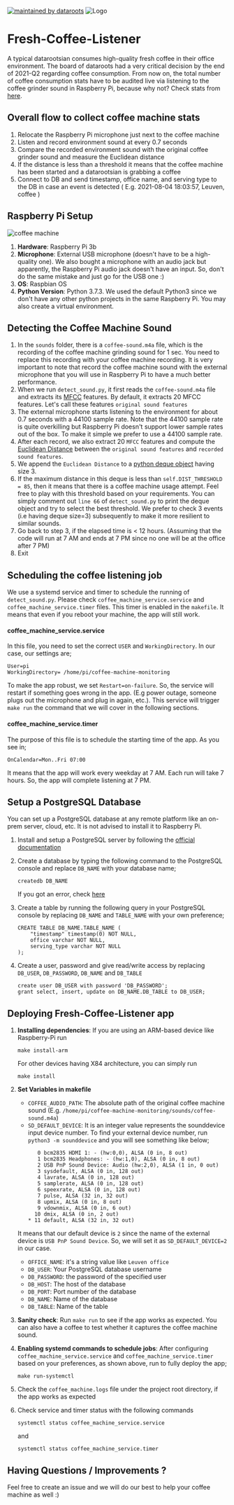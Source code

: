 [![maintained by dataroots](https://img.shields.io/badge/maintained%20by-dataroots-%2300b189)](https://dataroots.io)
 ![](https://media-exp1.licdn.com/dms/image/C4D1BAQFJFecNiY6xNA/company-background_10000/0/1606894615032?e=1628604000&v=beta&t=hNYzs9y3EA-620Ck8ip1QaZc77eXlH1ZUl-E-sLI6wo "Logo")

# Fresh-Coffee-Listener

A typical datarootsian consumes high-quality fresh coffee in their office environment. The board of dataroots had
a very critical decision by the end of 2021-Q2 regarding coffee consumption. From now on, the total number of coffee
consumption stats have to be audited live via listening to the coffee grinder sound in Raspberry Pi, because why not? 
Check stats from [here](https://app.cumul.io/s/coffeeometer-lejpayjm3rdjgtiu).

## Overall flow to collect coffee machine stats
1. Relocate the Raspberry Pi microphone just next to the coffee machine
2. Listen and record environment sound at every 0.7 seconds
3. Compare the recorded environment sound with the original coffee grinder sound and measure the 
   Euclidean distance
4. If the distance is less than a threshold it means that the coffee machine has been started and a 
   datarootsian is grabbing a coffee
5. Connect to DB and send timestamp, office name, and serving type to the DB in case an event is detected (
   E.g. 2021-08-04 18:03:57, Leuven, coffee
   )
   
## Raspberry Pi Setup
![](coffee_machine.JPG "coffee machine")

1. **Hardware**: Raspberry Pi 3b
2. **Microphone**: External USB microphone (doesn't have to be a high-quality one). We also bought a 
   microphone with an audio jack but apparently, the Raspberry Pi audio jack doesn't have an input. So, don't do the same mistake and just go for the USB one :)
3. **OS**: Raspbian OS
4. **Python Version**: Python 3.7.3. We used the default Python3 since we don't have any other python projects in the same Raspberry Pi. You may also create a virtual environment.
   
## Detecting the Coffee Machine Sound
1. In the `sounds` folder, there is a `coffee-sound.m4a` file, which is the recording of the coffee machine grinding sound for 1 sec. You need to replace this recording with your coffee machine recording. It is very important to note that record the coffee machine sound with the external microphone that you will use in Raspberry Pi to have a much better performance.
2. When we run `detect_sound.py`, it first reads the `coffee-sound.m4a` file and extracts its [MFCC](https://en.wikipedia.org/wiki/Mel-frequency_cepstrum) features.
By default, it extracts 20 MFCC features. Let's call these features `original sound features`
3. The external microphone starts listening to the environment for about 0.7 seconds with a 44100 sample rate. Note
that the 44100 sample rate is quite overkilling but Raspberry Pi doesn't support lower sample rates out of the box.
To make it simple we prefer to use a 44100 sample rate.
4. After each record, we also extract 20 `MFCC` features and compute the [Euclidean Distance](https://en.wikipedia.org/wiki/Euclidean_distance#:~:text=In%20mathematics%2C%20the%20Euclidean%20distance,being%20called%20the%20Pythagorean%20distance.)
between the `original sound features` and `recorded sound features`.
5. We append the `Euclidean Distance` to a [python deque object](https://docs.python.org/3/library/collections.html#collections.deque)
having size 3. 
6. If the maximum distance in this deque is less than `self.DIST_THRESHOLD = 85`, then it means that there is a 
coffee machine usage attempt. Feel free to play with this threshold based on your requirements. You can simply
comment out `line 66` of `detect_sound.py` to print the deque object and try to select the best threshold. We prefer
to check 3 events (i.e having deque size=3) subsequently to make it more resilient to similar sounds.    
7. Go back to step 3, if the elapsed time is < 12 hours. (Assuming that the code will run at 7 AM and ends at 7 PM 
   since no one will be at the office after 7 PM)
8. Exit

## Scheduling the coffee listening job
We use a systemd service and timer to schedule the running of `detect_sound.py`. Please check `coffee_machine_service.service` 
and `coffee_machine_service.timer` files. This timer is enabled in the `makefile`. It means that even if you reboot your
machine, the app will still work. 

#### coffee_machine_service.service
In this file, you need to set the correct `USER` and `WorkingDirectory`. In our case, our settings are; 

```shell
User=pi
WorkingDirectory= /home/pi/coffee-machine-monitoring
```
To make the app robust, we set `Restart=on-failure`. So, the service will restart if something goes wrong in the app. (E.g power outage, someone plugs out the microphone and plug in again, etc.). This service will trigger `make run`
the command that we will cover in the following sections.

#### coffee_machine_service.timer
The purpose of this file is to schedule the starting time of the app. As you see in;
```shell
OnCalendar=Mon..Fri 07:00
```
It means that the app will work every weekday at 7 AM. Each run will take 7 hours. So, the app will complete 
listening at 7 PM.

## Setup a PostgreSQL Database
You can set up a PostgreSQL database at any remote platform like an on-prem server, cloud, etc. It is not advised to install it to
Raspberry Pi.
1. Install and setup a PostgreSQL server by following the [official documentation](https://www.postgresql.org/docs/current/tutorial-install.html)
   
2. Create a database by typing the following command to the PostgreSQL console and replace `DB_NAME` with your database name;
   ```
   createdb DB_NAME
   ```
   If you got an error, check [here](https://www.postgresql.org/docs/current/tutorial-createdb.html)
   
3. Create a table by running the following query in your PostgreSQL console by replacing `DB_NAME` and `TABLE_NAME` with
your own preference;
   ```postgresql
   CREATE TABLE DB_NAME.TABLE_NAME (
       "timestamp" timestamp(0) NOT NULL,
       office varchar NOT NULL,
       serving_type varchar NOT NULL
   );
   ```
4. Create a user, password and give read/write access by replacing `DB_USER`, `DB_PASSWORD`, `DB_NAME` and `DB_TABLE`
   ```postgresql
   create user DB_USER with password 'DB_PASSWORD';
   grant select, insert, update on DB_NAME.DB_TABLE to DB_USER;
   ```

## Deploying Fresh-Coffee-Listener app
1. **Installing dependencies**: If you are using an ARM-based device like Raspberry-Pi run 
   ```shell
   make install-arm
   ```
   For other devices having X84 architecture, you can simply run
   ```shell
   make install
   ```

2. **Set Variables in makefile**
   -  `COFFEE_AUDIO_PATH`: The absolute path of the original coffee machine sound (E.g. `/home/pi/coffee-machine-monitoring/sounds/coffee-sound.m4a`)
   -  `SD_DEFAULT_DEVICE`: It is an integer value represents the sounddevice input device number. To find your external device number, run
   `python3 -m sounddevice` and you will see something like below;
      ```shell
         0 bcm2835 HDMI 1: - (hw:0,0), ALSA (0 in, 8 out)
         1 bcm2835 Headphones: - (hw:1,0), ALSA (0 in, 8 out)
         2 USB PnP Sound Device: Audio (hw:2,0), ALSA (1 in, 0 out)
         3 sysdefault, ALSA (0 in, 128 out)
         4 lavrate, ALSA (0 in, 128 out)
         5 samplerate, ALSA (0 in, 128 out)
         6 speexrate, ALSA (0 in, 128 out)
         7 pulse, ALSA (32 in, 32 out)
         8 upmix, ALSA (0 in, 8 out)
         9 vdownmix, ALSA (0 in, 6 out)
        10 dmix, ALSA (0 in, 2 out)
      * 11 default, ALSA (32 in, 32 out)
      ```
   It means that our default device is `2` since the name of the external device is `USB PnP Sound Device`. So, we will 
   set it as `SD_DEFAULT_DEVICE=2` in our case.
   - `OFFICE_NAME`: it's a string value like `Leuven office`
   - `DB_USER`: Your PostgreSQL database username
   - `DB_PASSWORD`: the password of the specified user
   - `DB_HOST`: The host of the database
   - `DB_PORT`: Port number of the database
   - `DB_NAME`: Name of the database
   - `DB_TABLE`: Name of the table
   
3. **Sanity check**: Run `make run` to see if the app works as expected. You can also have a coffee to test whether it captures 
   the coffee machine sound.
   
4. **Enabling systemd commands to schedule jobs**: After configuring `coffee_machine_service.service` and 
`coffee_machine_service.timer` based on your preferences, as shown above, run to fully deploy the app;
   ```shell
   make run-systemctl
   ```
5. Check the `coffee_machine.logs` file under the project root directory, if the app works as expected
6. Check service and timer status with the following commands
   ```shell
   systemctl status coffee_machine_service.service
   ```
   and
   ```shell
   systemctl status coffee_machine_service.timer
   ```
   
## Having Questions / Improvements ?
Feel free to create an issue and we will do our best to help your coffee machine as well :)
